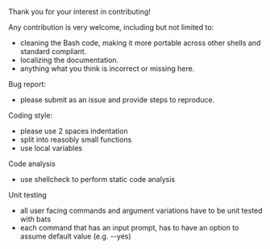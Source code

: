 
Thank you for your interest in contributing!

Any contribution is very welcome, including but not limited to:
* cleaning the Bash code, making it more portable across other shells and standard compliant.
* localizing the documentation.
* anything what you think is incorrect or missing here.

Bug report:
* please submit as an issue and provide steps to reproduce.

Coding style:
* please use 2 spaces indentation
* split into reasobly small functions
* use local variables

Code analysis
* use shellcheck to perform static code analysis

Unit testing
* all user facing commands and argument variations have to be unit tested with bats
* each command that has an input prompt, has to have an option to assume default value (e.g. --yes)

